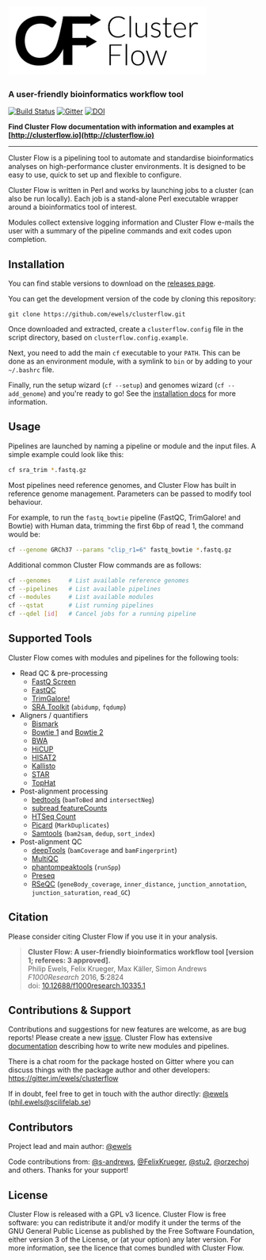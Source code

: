 # <img src="docs/assets/Cluster_Flow_logo.png" width="400" title="Cluster Flow">

### A user-friendly bioinformatics workflow tool

[![Build Status](https://img.shields.io/travis/ewels/clusterflow.svg?style=flat-square)](https://travis-ci.org/ewels/clusterflow)
[![Gitter](https://img.shields.io/badge/gitter-%20join%20chat%20%E2%86%92-4fb99a.svg?style=flat-square)](https://gitter.im/ewels/clusterflow)
[![DOI](https://img.shields.io/badge/DOI-10.12688%2Ff1000research.10335.1-lightgrey.svg?style=flat-square)](http://dx.doi.org/10.12688/f1000research.10335.1)

**Find Cluster Flow documentation with information and examples at
[http://clusterflow.io](http://clusterflow.io)**

---

Cluster Flow is a pipelining tool to automate and standardise
bioinformatics analyses on high-performance cluster environments.
It is designed to be easy to use, quick to set up and flexible to configure.

Cluster Flow is written in Perl and works by launching jobs to a cluster
(can also be run locally). Each job is a stand-alone Perl executable wrapper
around a bioinformatics tool of interest.

Modules collect extensive logging information and Cluster Flow e-mails
the user with a summary of the pipeline commands and exit codes upon completion.

## Installation
You can find stable versions to download on the
[releases page](https://github.com/ewels/clusterflow/releases).

You can get the development version of the code by cloning this repository:
```
git clone https://github.com/ewels/clusterflow.git
```

Once downloaded and extracted, create a `clusterflow.config` file in the
script directory, based on `clusterflow.config.example`.

Next, you need to add the main `cf` executable to your `PATH`. This can be done
as an environment module, with a symlink to `bin` or by adding to your `~/.bashrc`
file.

Finally, run the setup wizard (`cf --setup`) and genomes wizard (`cf --add_genome`) and
you're ready to go! See the [installation docs](docs/installation.md) for more
information.

## Usage
Pipelines are launched by naming a pipeline or module and the input files. A simple
example could look like this:
```bash
cf sra_trim *.fastq.gz
```

Most pipelines need reference genomes, and Cluster Flow has built in reference
genome management. Parameters can be passed to modify tool behaviour.

For example, to run the `fastq_bowtie` pipeline (FastQC, TrimGalore! and Bowtie)
with Human data, trimming the first 6bp of read 1, the command would be:

```bash
cf --genome GRCh37 --params "clip_r1=6" fastq_bowtie *.fastq.gz
```

Additional common Cluster Flow commands are as follows:
```bash
cf --genomes     # List available reference genomes
cf --pipelines   # List available pipelines
cf --modules     # List available modules
cf --qstat       # List running pipelines
cf --qdel [id]   # Cancel jobs for a running pipeline
```


## Supported Tools
Cluster Flow comes with modules and pipelines for the following tools:

* Read QC & pre-processing
  * [FastQ Screen](http://www.bioinformatics.babraham.ac.uk/projects/fastq_screen/)
  * [FastQC](http://www.bioinformatics.babraham.ac.uk/projects/fastqc/)
  * [TrimGalore!](http://www.bioinformatics.babraham.ac.uk/projects/trim_galore/)
  * [SRA Toolkit](https://github.com/ncbi/sra-tools) (`abidump`, `fqdump`)
* Aligners / quantifiers
  * [Bismark](http://www.bioinformatics.babraham.ac.uk/projects/bismark/)
  * [Bowtie 1](http://bowtie-bio.sourceforge.net/index.shtml) and [Bowtie 2](http://bowtie-bio.sourceforge.net/bowtie2/index.shtml)
  * [BWA](http://bio-bwa.sourceforge.net/)
  * [HiCUP](http://www.bioinformatics.babraham.ac.uk/projects/hicup/)
  * [HISAT2](http://ccb.jhu.edu/software/hisat2/index.shtml)
  * [Kallisto](https://pachterlab.github.io/kallisto/)
  * [STAR](https://github.com/alexdobin/STAR)
  * [TopHat](http://ccb.jhu.edu/software/tophat/index.shtml)
* Post-alignment processing
  * [bedtools](http://bedtools.readthedocs.io/en/latest/) (`bamToBed` and `intersectNeg`)
  * [subread featureCounts](http://bioinf.wehi.edu.au/featureCounts/)
  * [HTSeq Count](http://www-huber.embl.de/HTSeq/doc/count.html)
  * [Picard](https://broadinstitute.github.io/picard/) (`MarkDuplicates`)
  * [Samtools](http://www.htslib.org/) (`bam2sam`, `dedup`, `sort_index`)
* Post-alignment QC
  * [deepTools](https://deeptools.github.io/) (`bamCoverage` and `bamFingerprint`)
  * [MultiQC](http://multiqc.info)
  * [phantompeaktools](https://code.google.com/archive/p/phantompeakqualtools/) (`runSpp`)
  * [Preseq](http://smithlabresearch.org/software/preseq/)
  * [RSeQC](http://rseqc.sourceforge.net/) (`geneBody_coverage`, `inner_distance`, `junction_annotation`, `junction_saturation`, `read_GC`)

## Citation
Please consider citing Cluster Flow if you use it in your analysis.

> **Cluster Flow: A user-friendly bioinformatics workflow tool [version 1; referees: 3 approved].** <br/>
> Philip Ewels, Felix Krueger, Max Käller, Simon Andrews <br/>
> _F1000Research_ 2016, **5**:2824 <br/>
> doi: [10.12688/f1000research.10335.1](http://dx.doi.org/10.12688/f1000research.10335.1)


## Contributions & Support
Contributions and suggestions for new features are welcome, as are bug reports!
Please create a new [issue](https://github.com/ewels/clusterflow/issues).
Cluster Flow has extensive
[documentation](http://clusterflow.io/docs) describing how to write new modules
and pipelines.

There is a chat room for the package hosted on Gitter where you can discuss
things with the package author and other developers:
https://gitter.im/ewels/clusterflow

If in doubt, feel free to get in touch with the author directly:
[@ewels](https://github.com/ewels) (phil.ewels@scilifelab.se)

## Contributors
Project lead and main author: [@ewels](https://github.com/ewels)

Code contributions from:
[@s-andrews](https://github.com/s-andrews),
[@FelixKrueger](https://github.com/FelixKrueger),
[@stu2](https://github.com/stu2),
[@orzechoj](https://github.com/orzechoj)
and others. Thanks for your support!

## License
Cluster Flow is released with a GPL v3 licence. Cluster Flow is free software: you can
redistribute it and/or modify it under the terms of the GNU General Public License as
published by the Free Software Foundation, either version 3 of the License, or (at your
option) any later version. For more information, see the licence that comes bundled with
Cluster Flow.
